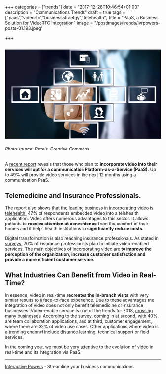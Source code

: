 +++
categories = ["trends"]
date = "2017-12-28T10:46:54+01:00"
description = "Communications Trends"
draft = true
tags = ["paas","videortc","businessstraetgy","telehealth"]
title = "PaaS, a Business Solution for VideoRTC Integration"
image = "/postimages/trends/ivrpowers-posts-01.193.jpeg"

+++

![board of applications](/postimages/trends/ivrpowers-posts-01.193.jpeg)
------------
###### Photo source: Pexels. Creative Commons


A [recent report](http://info.vidyo.com/embedded-video-conferencing-report-2017.html) reveals that those who plan to **incorporate video into their services will opt for a communication Platform-as-a-Service (PaaS).** Up to 49% will provide video services in the next 12 months using a communication PaaS.

## Telemedicine and Insurance Professionals.

The report also shows that [the leading business in incorporating video is telehealth.](http://blog.ivrpowers.com/post/healthcare/next-doctor-appointment/) 47% of respondents embedded video into a telehealth application. Video offers numerous advantages to this sector. It allows patients to **receive attention at convenience** from the comfort of their homes and it helps health institutions to **significantly reduce costs.**

Digital transformation is also reaching insurance professionals. As stated in [surveys,](https://www.businesswire.com/news/home/20171109005292/en/Research-Shows-70-Insurance-Professionals-Deploy-Video-Enabled) 70% of insurance professionals plan to initiate video-enabled services. The main objectives of incorporating video are **to improve the perception of the organization, increase customer satisfaction and provide a more efficient customer service.**


## What Industries Can Benefit from Video in Real-Time?

In essence, video in real-time **recreates the in-branch visits** with very similar results to a face-to-face experience. Due to these advantages the integration of video does not only benefit telemedicine or insurance businesses. Video-enable service is one of the trends for 2018, [crossing many businesses.](http://blog.ivrpowers.com/post/products/video-rtc-industries/) According to the survey, coming in at second, with 40%, are team collaboration applications, and at third, customer engagement, where there are 32% of video use cases. Other applications where video is a trending channel include distance learning, technical support or field services.

In the coming year, we must be very attentive to the evolution of video in real-time and its integration via PaaS.


---
[Interactive Powers](http://www.ivrpowers.com/ ) - Streamline your business communications




